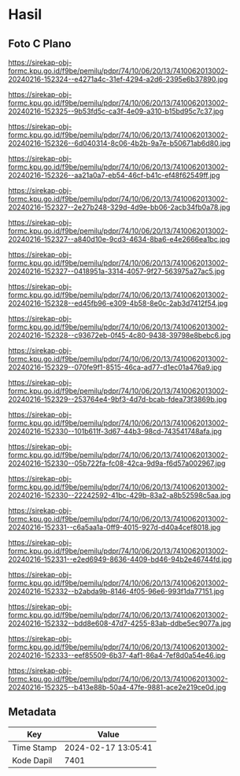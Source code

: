 # Hasil

## Foto C Plano

https://sirekap-obj-formc.kpu.go.id/f9be/pemilu/pdpr/74/10/06/20/13/7410062013002-20240216-152324--e4271a4c-31ef-4294-a2d6-2395e6b37890.jpg

https://sirekap-obj-formc.kpu.go.id/f9be/pemilu/pdpr/74/10/06/20/13/7410062013002-20240216-152325--9b53fd5c-ca3f-4e09-a310-b15bd95c7c37.jpg

https://sirekap-obj-formc.kpu.go.id/f9be/pemilu/pdpr/74/10/06/20/13/7410062013002-20240216-152326--6d040314-8c06-4b2b-9a7e-b50671ab6d80.jpg

https://sirekap-obj-formc.kpu.go.id/f9be/pemilu/pdpr/74/10/06/20/13/7410062013002-20240216-152326--aa21a0a7-eb54-46cf-b41c-ef48f62549ff.jpg

https://sirekap-obj-formc.kpu.go.id/f9be/pemilu/pdpr/74/10/06/20/13/7410062013002-20240216-152327--2e27b248-329d-4d9e-bb06-2acb34fb0a78.jpg

https://sirekap-obj-formc.kpu.go.id/f9be/pemilu/pdpr/74/10/06/20/13/7410062013002-20240216-152327--a840d10e-9cd3-4634-8ba6-e4e2666ea1bc.jpg

https://sirekap-obj-formc.kpu.go.id/f9be/pemilu/pdpr/74/10/06/20/13/7410062013002-20240216-152327--0418951a-3314-4057-9f27-563975a27ac5.jpg

https://sirekap-obj-formc.kpu.go.id/f9be/pemilu/pdpr/74/10/06/20/13/7410062013002-20240216-152328--ed45fb96-e309-4b58-8e0c-2ab3d7412f54.jpg

https://sirekap-obj-formc.kpu.go.id/f9be/pemilu/pdpr/74/10/06/20/13/7410062013002-20240216-152328--c93672eb-0f45-4c80-9438-39798e8bebc6.jpg

https://sirekap-obj-formc.kpu.go.id/f9be/pemilu/pdpr/74/10/06/20/13/7410062013002-20240216-152329--070fe9f1-8515-46ca-ad77-d1ec01a476a9.jpg

https://sirekap-obj-formc.kpu.go.id/f9be/pemilu/pdpr/74/10/06/20/13/7410062013002-20240216-152329--253764e4-9bf3-4d7d-bcab-fdea73f3869b.jpg

https://sirekap-obj-formc.kpu.go.id/f9be/pemilu/pdpr/74/10/06/20/13/7410062013002-20240216-152330--101b611f-3d67-44b3-98cd-743541748afa.jpg

https://sirekap-obj-formc.kpu.go.id/f9be/pemilu/pdpr/74/10/06/20/13/7410062013002-20240216-152330--05b722fa-fc08-42ca-9d9a-f6d57a002967.jpg

https://sirekap-obj-formc.kpu.go.id/f9be/pemilu/pdpr/74/10/06/20/13/7410062013002-20240216-152330--22242592-41bc-429b-83a2-a8b52598c5aa.jpg

https://sirekap-obj-formc.kpu.go.id/f9be/pemilu/pdpr/74/10/06/20/13/7410062013002-20240216-152331--c6a5aa1a-0ff9-4015-927d-d40a4cef8018.jpg

https://sirekap-obj-formc.kpu.go.id/f9be/pemilu/pdpr/74/10/06/20/13/7410062013002-20240216-152331--e2ed6949-8636-4409-bd46-94b2e46744fd.jpg

https://sirekap-obj-formc.kpu.go.id/f9be/pemilu/pdpr/74/10/06/20/13/7410062013002-20240216-152332--b2abda9b-8146-4f05-96e6-993f1da77151.jpg

https://sirekap-obj-formc.kpu.go.id/f9be/pemilu/pdpr/74/10/06/20/13/7410062013002-20240216-152332--bdd8e608-47d7-4255-83ab-ddbe5ec9077a.jpg

https://sirekap-obj-formc.kpu.go.id/f9be/pemilu/pdpr/74/10/06/20/13/7410062013002-20240216-152333--eef85509-6b37-4af1-86a4-7ef8d0a54e46.jpg

https://sirekap-obj-formc.kpu.go.id/f9be/pemilu/pdpr/74/10/06/20/13/7410062013002-20240216-152325--b413e88b-50a4-47fe-9881-ace2e219ce0d.jpg


## Metadata

| Key        | Value               |
| ---------- | ------------------- |
| Time Stamp | 2024-02-17 13:05:41 |
| Kode Dapil | 7401                |



